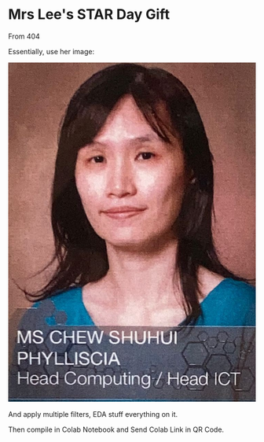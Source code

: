 # Mrs Lee's STAR Day Gift
From 404

Essentially, use her image:

<p align="center">
  <img src="./Mrs Lee.jpeg" alt="Mrs Lee"/>
</p>

And apply multiple filters, EDA stuff everything on it.

Then compile in Colab Notebook and Send Colab Link in QR Code.

